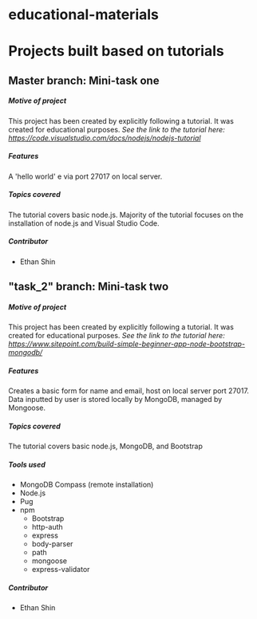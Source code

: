 # educational-materials
# Projects built based on tutorials

## Master branch: Mini-task one

##### Motive of project
This project has been created by explicitly following a tutorial. It was created for educational purposes. 
*See the link to the tutorial here: https://code.visualstudio.com/docs/nodejs/nodejs-tutorial*

##### Features
A 'hello world' e via port 27017 on local server. 

##### Topics covered
The tutorial covers basic node.js. Majority of the tutorial focuses on the installation of node.js and Visual Studio Code. 

##### Contributor
- Ethan Shin 

## "task_2" branch: Mini-task two

##### Motive of project
This project has been created by explicitly following a tutorial. It was created for educational purposes. 
*See the link to the tutorial here: https://www.sitepoint.com/build-simple-beginner-app-node-bootstrap-mongodb/*

##### Features
Creates a basic form for name and email, host on local server port 27017. Data inputted by user is stored locally by MongoDB, managed by Mongoose.

##### Topics covered
The tutorial covers basic node.js, MongoDB, and Bootstrap

##### Tools used
- MongoDB Compass (remote installation)
- Node.js
- Pug
- npm
  - Bootstrap
  - http-auth
  - express
  - body-parser
  - path
  - mongoose
  - express-validator
  

##### Contributor
- Ethan Shin
